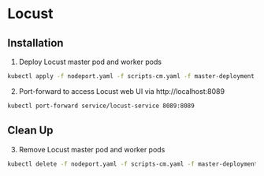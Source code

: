 # Locust

## Installation

1. Deploy Locust master pod and worker pods

```bash
kubectl apply -f nodeport.yaml -f scripts-cm.yaml -f master-deployment.yaml -f service.yaml -f slave-deployment.yaml
```

2. Port-forward to access Locust web UI via http://localhost:8089

```bash
kubectl port-forward service/locust-service 8089:8089
```

## Clean Up

3. Remove Locust master pod and worker pods

```bash
kubectl delete -f nodeport.yaml -f scripts-cm.yaml -f master-deployment.yaml -f service.yaml -f slave-deployment.yaml
```

